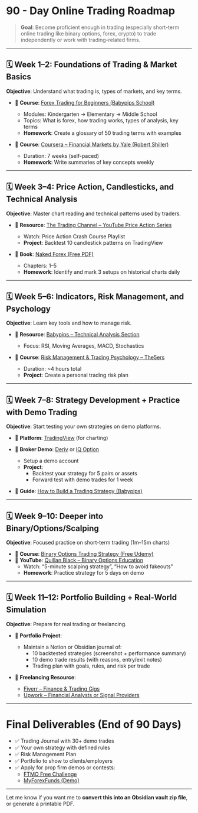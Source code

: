 
# 90 - Day Online Trading Roadmap

> **Goal**: Become proficient enough in trading (especially short-term online trading like binary options, forex, crypto) to trade independently or work with trading-related firms.

---

## 🗓️ Week 1–2: Foundations of Trading & Market Basics

**Objective**: Understand what trading is, types of markets, and key terms.

- 📘 **Course**: [Forex Trading for Beginners (Babypips School)](https://www.babypips.com/learn/forex)
    
    - Modules: Kindergarten → Elementary → Middle School
    - Topics: What is forex, how trading works, types of analysis, key terms
    - **Homework**: Create a glossary of 50 trading terms with examples
- 📘 **Course**: [Coursera – Financial Markets by Yale (Robert Shiller)](https://www.coursera.org/learn/financial-markets-global)
    
    - Duration: 7 weeks (self-paced)
    - **Homework**: Write summaries of key concepts weekly

---

## 🗓️ Week 3–4: Price Action, Candlesticks, and Technical Analysis

**Objective**: Master chart reading and technical patterns used by traders.

- 📘 **Resource**: [The Trading Channel – YouTube Price Action Series](https://www.youtube.com/c/TheTradingChannel)
    
    - Watch: Price Action Crash Course Playlist
    - **Project**: Backtest 10 candlestick patterns on TradingView
- 📘 **Book**: [Naked Forex (Free PDF)](https://www.trading-naked.com/Naked-Forex.pdf)
    
    - Chapters: 1–5
    - **Homework**: Identify and mark 3 setups on historical charts daily

---

## 🗓️ Week 5–6: Indicators, Risk Management, and Psychology

**Objective**: Learn key tools and how to manage risk.

- 📘 **Resource**: [Babypips – Technical Analysis Section](https://www.babypips.com/learn/forex/technical-analysis)
    
    - Focus: RSI, Moving Averages, MACD, Stochastics
- 📘 **Course**: [Risk Management & Trading Psychology – The5ers](https://www.youtube.com/playlist?list=PL8QwD1x8S9h4JYQJ8Wc0uyHQ5IfkRAv-T)
    
    - Duration: ~4 hours total
    - **Project**: Create a personal trading risk plan

---

## 🗓️ Week 7–8: Strategy Development + Practice with Demo Trading

**Objective**: Start testing your own strategies on demo platforms.

- 📘 **Platform**: [TradingView](https://www.tradingview.com) (for charting)
    
- 📘 **Broker Demo**: [Deriv](https://www.deriv.com) or [IQ Option](https://iqoption.com/en)
    
    - Setup a demo account
    - **Project**:
        - Backtest your strategy for 5 pairs or assets
        - Forward test with demo trades for 1 week
- 📘 **Guide**: [How to Build a Trading Strategy (Babypips)](https://www.babypips.com/learn/forex/how-to-create-a-trading-system)
    

---

## 🗓️ Week 9–10: Deeper into Binary/Options/Scalping

**Objective**: Focused practice on short-term trading (1m–15m charts)

- 📘 **Course**: [Binary Options Trading Strategy (Free Udemy)](https://www.udemy.com/course/binary-options-trading-strategy/)
- 📘 **YouTube**: [Quillan Black – Binary Options Education](https://www.youtube.com/@QuillanBlack)
    - Watch: “5-minute scalping strategy”, “How to avoid fakeouts”
    - **Homework**: Practice strategy for 5 days on demo

---

## 🗓️ Week 11–12: Portfolio Building + Real-World Simulation

**Objective**: Prepare for real trading or freelancing.

- 📘 **Portfolio Project**:
    
    - Maintain a Notion or Obsidian journal of:
        - 10 backtested strategies (screenshot + performance summary)
        - 10 demo trade results (with reasons, entry/exit notes)
        - Trading plan with goals, rules, and risk per trade
- 📘 **Freelancing Resource**:
    
    - [Fiverr – Finance & Trading Gigs](https://www.fiverr.com/categories/business/financial-consulting)
    - [Upwork – Financial Analysts or Signal Providers](https://www.upwork.com/freelance-jobs/trading/)

---

# Final Deliverables (End of 90 Days)

- ✅ Trading Journal with 30+ demo trades
- ✅ Your own strategy with defined rules
- ✅ Risk Management Plan
- ✅ Portfolio to show to clients/employers
- ✅ Apply for prop firm demos or contests:
    - [FTMO Free Challenge](https://ftmo.com/en/)
    - [MyForexFunds (Demo)](https://myforexfunds.com/)

---

Let me know if you want me to **convert this into an Obsidian vault zip file**, or generate a printable PDF.